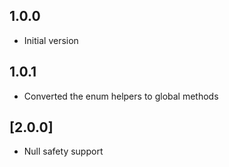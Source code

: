 ## 1.0.0

- Initial version

## 1.0.1

- Converted the enum helpers to global methods

## [2.0.0]

- Null safety support